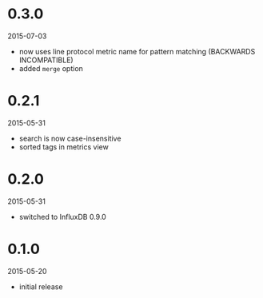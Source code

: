 0.3.0
=====

2015-07-03

* now uses line protocol metric name for pattern matching (BACKWARDS INCOMPATIBLE)
* added `merge` option


0.2.1
=====

2015-05-31

* search is now case-insensitive
* sorted tags in metrics view


0.2.0
=====

2015-05-31

* switched to InfluxDB 0.9.0


0.1.0
=====

2015-05-20

* initial release
